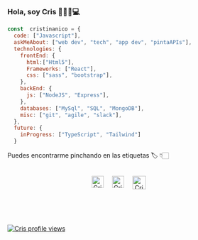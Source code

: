 ### Hola, soy Cris 🖖🏼🙃💻



```js
const  cristinanico = {
  code: ["Javascript"],
  askMeAbout: ["web dev", "tech", "app dev", "pintaAPIs"],
  technologies: {
    frontEnd: {
      html:["Html5"],
      Frameworks: ["React"],
      css: ["sass", "bootstrap"],
    },
    backEnd: {
      js: ["NodeJS", "Express"],
    },
    databases: ["MySql", "SQL", "MongoDB"],
    misc: ["git", "agile", "slack"],
  },
  future: {
    inProgress: ["TypeScript", "Tailwind"]
  }
```
Puedes encontrarme pinchando en las etiquetas 🏷️ 👇🏻

<div align="center" style="margin: 2rem auto;">
<p align="center" style="display: flex; justify-content: center; gap: 1rem;">
    <a href="mailto:cristinanicodev@gmail.com">
    <img align="left" alt="Cristina Nicolás Email" width="27px" src="https://img.icons8.com/doodle/48/000000/gmail.png"/></a>
    <a target="_blank" href="https://www.linkedin.com/in/cristina-nicolas-morata/">
    <img align="left" alt="Cristina Nicolás Linkedin" width="27px" src="https://img.icons8.com/doodle/48/000000/linkedin--v2.png" />
    </a>
    <a href="https://twitter.com/cristinanicodev">
    <img align="left" alt="Cristina Nicolás | Twitter" width="30px" src="https://img.icons8.com/pulsar-color/64/000000/twitterx.png" />
    </a>
</p>
</div>

<br /><br />

[![Cris profile views](https://u8views.com/api/v1/github/profiles/142333230/views/day-week-month-total-count.svg)](https://u8views.com/github/cristinanico)

<!--
**cristinanico/cristinanico** is a ✨ _special_ ✨ repository because its `README.md` (this file) appears on your GitHub profile.

Here are some ideas to get you started:

- 🔭 I’m currently working on ...
- 🌱 I’m currently learning ...
- 👯 I’m looking to collaborate on ...
- 🤔 I’m looking for help with ...
- 💬 Ask me about ...
- 📫 How to reach me: ...
- 😄 Pronouns: ...
- ⚡ Fun fact: ...
-->

